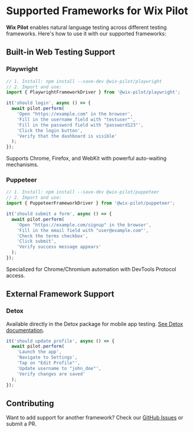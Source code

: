 # Supported Frameworks for Wix Pilot

**Wix Pilot** enables natural language testing across different testing frameworks. Here's how to use it with our supported frameworks:

## Built-in Web Testing Support

### Playwright

```js
// 1. Install: npm install --save-dev @wix-pilot/playwright
// 2. Import and use:
import { PlaywrightFrameworkDriver } from '@wix-pilot/playwright';

it('should login', async () => {
  await pilot.perform(
    'Open "https://example.com" in the browser',
    'Fill in the username field with "testuser"',
    'Fill in the password field with "password123"',
    'Click the login button',
    'Verify that the dashboard is visible'
  );
});
```

Supports Chrome, Firefox, and WebKit with powerful auto-waiting mechanisms.

### Puppeteer

```js
// 1. Install: npm install --save-dev @wix-pilot/puppeteer
// 2. Import and use:
import { PuppeteerFrameworkDriver } from '@wix-pilot/puppeteer';

it('should submit a form', async () => {
  await pilot.perform(
    'Open "https://example.com/signup" in the browser',
    'Fill in the email field with "user@example.com"',
    'Check the terms checkbox',
    'Click submit',
    'Verify success message appears'
  );
});
```

Specialized for Chrome/Chromium automation with DevTools Protocol access.

## External Framework Support

### Detox

Available directly in the Detox package for mobile app testing. [See Detox documentation](https://wix.github.io/Detox/docs/pilot/testing-with-pilot).

```js
it('should update profile', async () => {
  await pilot.perform(
    'Launch the app',
    'Navigate to Settings',
    'Tap on "Edit Profile"',
    'Update username to "john_doe"',
    'Verify changes are saved'
  );
});
```

## Contributing

Want to add support for another framework? Check our [GitHub Issues](https://github.com/wix-incubator/pilot/issues) or submit a PR.
